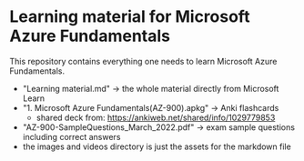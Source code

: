 # Learning material for Microsoft Azure Fundamentals

This repository contains everything one needs to learn Microsoft Azure Fundamentals.

- "Learning material.md" -> the whole material directly from Microsoft Learn
- "1. Microsoft Azure Fundamentals(AZ-900).apkg" -> Anki flashcards
    - shared deck from: https://ankiweb.net/shared/info/1029779853
- "AZ-900-SampleQuestions_March_2022.pdf" -> exam sample questions including correct answers
- the images and videos directory is just the assets for the markdown file
